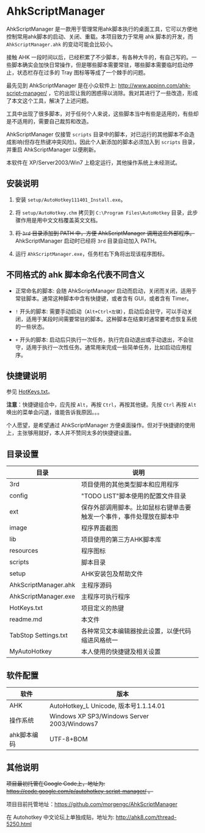 # AhkScriptManager

AhkScriptManager 是一款用于管理常用ahk脚本执行的桌面工具，它可以方便地控制常用ahk脚本的启动、关闭、重载。本项目致力于常用 ahk 脚本的开发，而 `AhkScriptManager.ahk` 的变动可能会比较小。

接触 AHK 一段时间以后，已经积累了不少脚本，有各种大牛的，有自己写的。一些脚本确实会加快日常操作，但是哪些脚本需要常驻，哪些脚本需要临时启动停止，状态栏存在过多的 Tray 图标等等成了一个棘手的问题。

最先见到 AhkScriptManager 是在小众软件上: http://www.appinn.com/ahk-script-manager/ ，它的出现让我的困惑得以消除。我对其进行了一些改造，形成了本文这个工具，解决了上述问题。

工具中出现了很多脚本，对于任何个人来说，这些脚本当中有些是适用的，有些却是不适用的，需要自己裁剪和改造。

AhkScriptManager 仅接管 `scripts` 目录中的脚本，对已运行的其他脚本不会造成影响(但存在热键冲突风险)。因此个人新添加的脚本必须加入到 `scripts` 目录，并重启 AhkScriptManager 以便刷新。

本软件在 XP/Server2003/Win7 上稳定运行，其他操作系统上未经测试。

## 安装说明

 1. 安装 `setup/AutoHotkey111401_Install.exe`。

 2. 将 `setup/AutoHotkey.chm` 拷贝到 `C:\Program Files\AutoHotkey` 目录，此步骤作用是用中文文档覆盖英文文档。

 3. ~~将 `3rd` 目录添加到 PATH 中，方便 AhkScriptManager 调用这些外部程序。~~ AhkScriptManager 启动时已经将 `3rd` 目录自动加入 PATH。

 4. 运行 `AhkScriptManager.exe`，任务栏右下角将出现该程序图标。

## 不同格式的 ahk 脚本命名代表不同含义
 * 正常命名的脚本:	会随 AhkScriptManager 启动而启动，关闭而关闭，适用于常驻脚本。通常这种脚本中含有快捷键，或者含有 GUI，或者含有 Timer。
 
 * `!` 开头的脚本:	需要手动启动（`Alt+Ctrl+左键`），启动后会驻守，可以手动关闭，适用于某段时间需要常驻的脚本。这种脚本在结束时通常要考虑恢复系统的一些状态。
 
 * `+` 开头的脚本:	启动后只执行一次任务，执行完自动退出或手动退出，不会驻守，适用于执行一次性任务。通常用来完成一些简单任务，比如启动应用程序。

## 快捷键说明
参见 [HotKeys.txt](https://github.com/morgengc/AHK-Script-Manager/blob/master/HotKeys.txt)。

**注意**：快捷键组合中，应先按 `Alt`，再按 `Ctrl`，再按其他键。先按 `Ctrl` 再按 `Alt` 唤出的菜单会闪退，谁能告诉我原因。。。

个人愿望，是希望通过 AhkScriptManager 方便桌面操作。但对于快捷键的使用上，主张够用就好，本人并不赞同太多的快捷键设置。

## 目录设置
| 目录 | 说明 |
| ---- | ---- |
| 3rd | 项目使用的其他类型脚本和应用程序 |
| config | "TODO LIST"脚本使用的配置文件目录 |
| ext | 保存外部调用脚本。比如鼠标右键单击要触发一个事件，事件处理放在脚本中 |
| image | 程序界面截图 |
| lib | 项目使用的第三方AHK脚本库 |
| resources | 程序图标 |
| scripts | 脚本目录 |
| setup | AHK安装包及帮助文件 |
| AhkScriptManager.ahk | 主程序源码 |
| AhkScriptManager.exe | 主程序可执行程序 |
| HotKeys.txt | 项目定义的热键 |
| readme.md | 本文件 |
| TabStop Settings.txt | 各种常见文本编辑器按此设置，以便代码缩进风格统一 |
| MyAutoHotkey | 本人使用的快捷键及相关设置
## 软件配置
| 软件 | 版本 |
| ---- | ---- |
| AHK | AutoHotkey_L Unicode, 版本号1.1.14.01 |
| 操作系统 | Windows XP SP3/Windows Server 2003/Windows7 |
| ahk脚本编码 | UTF-8+BOM |


## 其他说明
~~项目最初托管在Google Code上，地址为: https://code.google.com/p/autohotkey-script-manager/ 。~~

项目目前托管地址：https://github.com/morgengc/AhkScriptManager

在 Autohotkey 中文论坛上单独成贴，地址为: http://ahk8.com/thread-5250.html

